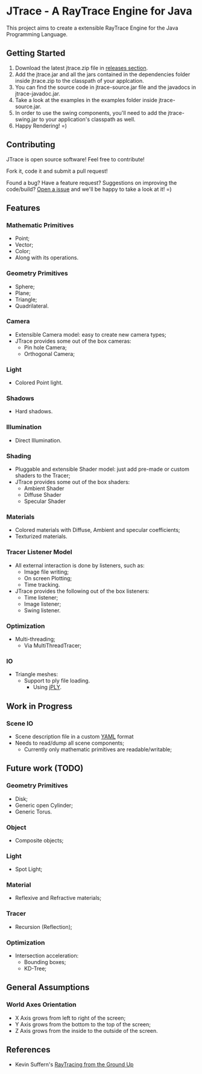 JTrace - A RayTrace Engine for Java
===================================

This project aims to create a extensible RayTrace Engine for the Java Programming Language.

Getting Started
---------------
1. Download the latest jtrace.zip file in [releases section][4].
2. Add the jtrace.jar and all the jars contained in the dependencies folder inside jtrace.zip to the classpath of your applcation.
3. You can find the source code in jtrace-source.jar file and the javadocs in jtrace-javadoc.jar.
4. Take a look at the examples in the examples folder inside jtrace-source.jar.
5. In order to use the swing components, you'll need to add the jtrace-swing.jar to your application's classpath as well.
6. Happy Rendering! =)

Contributing
------------
JTrace is open source software! Feel free to contribute!

Fork it, code it and submit a pull request!

Found a bug? Have a feature request? Suggestions on improving the code/build? [Open a issue][5] and we'll be happy to take a look at it! =)

Features
--------

### Mathematic Primitives
  * Point;
  * Vector;
  * Color;
  * Along with its operations.

### Geometry Primitives
  * Sphere;
  * Plane;
  * Triangle;
  * Quadrilateral.

### Camera
  * Extensible Camera model: easy to create new camera types;
  * JTrace provides some out of the box cameras:
    - Pin hole Camera;
    - Orthogonal Camera;

### Light
  * Colored Point light.

### Shadows
  * Hard shadows.

### Illumination
  * Direct Illumination.

### Shading
  * Pluggable and extensible Shader model: just add pre-made or custom shaders to the Tracer;
  * JTrace provides some out of the box shaders:
    - Ambient Shader
    - Diffuse Shader
    - Specular Shader

### Materials
  * Colored materials with Diffuse, Ambient and specular coefficients;
  * Texturized materials.

### Tracer Listener Model
  * All external interaction is done by listeners, such as:
    - Image file writing;
    - On screen Plotting;
    - Time tracking.
  * JTrace provides the following out of the box listeners:
    - Time listener;
    - Image listener;
    - Swing listener.

### Optimization
  * Multi-threading;
    - Via MultiThreadTracer;

### IO
  * Triangle meshes:
    - Support to ply file loading.
      - Using [jPLY][3].

Work in Progress
----------------

### Scene IO
  * Scene description file in a custom [YAML][2] format
  * Needs to read/dump all scene components;
    - Currently only mathematic primitives are readable/writable;

Future work (TODO)
------------------

### Geometry Primitives
  * Disk;
  * Generic open Cylinder;
  * Generic Torus.

### Object
  * Composite objects;

### Light
  * Spot Light;

### Material
  * Reflexive and Refractive materials;

### Tracer
  * Recursion (Reflection);

### Optimization
  * Intersection acceleration:
    - Bounding boxes;
    - KD-Tree;

General Assumptions
-------------------

### World Axes Orientation
  * X Axis grows from left to right of the screen;
  * Y Axis grows from the bottom to the top of the screen;
  * Z Axis grows from the inside to the outside of the screen.


References
----------

  * Kevin Suffern's [RayTracing from the Ground Up][1]

[1]: http://www.raytracegroundup.com/
[2]: http://www.yaml.org/
[3]: https://github.com/smurn/jPLY
[4]: https://github.com/raphaelpaiva/JTrace/releases
[5]: https://github.com/raphaelpaiva/JTrace/issues
